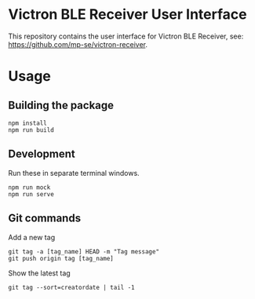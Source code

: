 # Victron BLE Receiver User Interface

This repository contains the user interface for Victron BLE Receiver, see: https://github.com/mp-se/victron-receiver.

# Usage

## Building the package

```
npm install
npm run build
```

## Development

Run these in separate terminal windows.

```
npm run mock
npm run serve
```

## Git commands


Add a new tag
```
git tag -a [tag_name] HEAD -m "Tag message"
git push origin tag [tag_name]
```

Show the latest tag

```
git tag --sort=creatordate | tail -1
```
